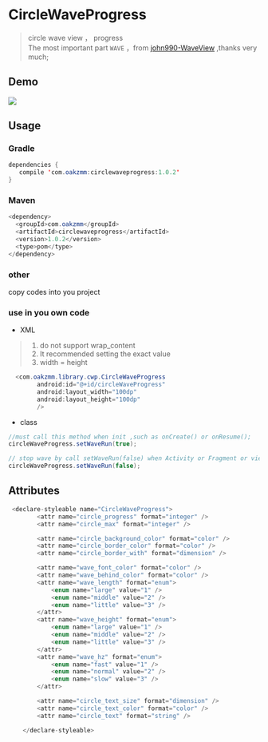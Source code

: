 # CircleWaveProgress

>circle wave view ， progress   
>The most important part  `WAVE` ，from  [john990-WaveView](https://github.com/john990/WaveView) ,thanks very much;


## Demo

![](https://github.com/macouen/CircleWaveProgress/raw/master/image/demo.gif) 


## Usage

### Gradle

```java
dependencies {
   compile 'com.oakzmm:circlewaveprogress:1.0.2'
}

```

### Maven

```java
<dependency>
  <groupId>com.oakzmm</groupId>
  <artifactId>circlewaveprogress</artifactId>
  <version>1.0.2</version>
  <type>pom</type>
</dependency>

```
### other
copy codes into you project


### use in you own code

- XML

> 1. do not support wrap_content
> 2. It recommended setting the exact value 
> 3. width = height

```java
  <com.oakzmm.library.cwp.CircleWaveProgress
        android:id="@+id/circleWaveProgress"
        android:layout_width="100dp"
        android:layout_height="100dp"
        />

```

- class

```java
//must call this method when init ,such as onCreate() or onResume();
circleWaveProgress.setWaveRun(true);

// stop wave by call setWaveRun(false) when Activity or Fragment or view invisiable,such as onPause();
circleWaveProgress.setWaveRun(false);

```

## Attributes

```java
 <declare-styleable name="CircleWaveProgress">
        <attr name="circle_progress" format="integer" />
        <attr name="circle_max" format="integer" />

        <attr name="circle_background_color" format="color" />
        <attr name="circle_border_color" format="color" />
        <attr name="circle_border_with" format="dimension" />

        <attr name="wave_font_color" format="color" />
        <attr name="wave_behind_color" format="color" />
        <attr name="wave_length" format="enum">
            <enum name="large" value="1" />
            <enum name="middle" value="2" />
            <enum name="little" value="3" />
        </attr>
        <attr name="wave_height" format="enum">
            <enum name="large" value="1" />
            <enum name="middle" value="2" />
            <enum name="little" value="3" />
        </attr>
        <attr name="wave_hz" format="enum">
            <enum name="fast" value="1" />
            <enum name="normal" value="2" />
            <enum name="slow" value="3" />
        </attr>

        <attr name="circle_text_size" format="dimension" />
        <attr name="circle_text_color" format="color" />
        <attr name="circle_text" format="string" />

    </declare-styleable>

```


